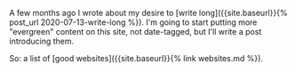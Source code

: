 A few months ago I wrote about my desire to [write long]({{site.baseurl}}{% post_url 2020-07-13-write-long %}). I'm going to start putting more "evergreen" content on this site, not date-tagged, but I'll write a post introducing them.

So: a list of [good websites]({{site.baseurl}}{% link websites.md %}).

